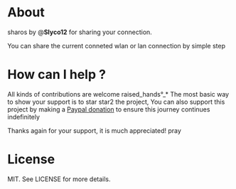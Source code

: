 # About
sharos by @**Slyco12** for sharing your connection.

You can share the current conneted wlan or lan connection by simple step

# How can I help ?
All kinds of contributions are welcome raised_hands°_* The most basic way to show your support is to star star2 the project, You can also support this project by making a [Paypal donation](https://www.google.com) to ensure this journey continues indefinitely

Thanks again for your support, it is much appreciated! pray

# License
MIT. See LICENSE for more details.
